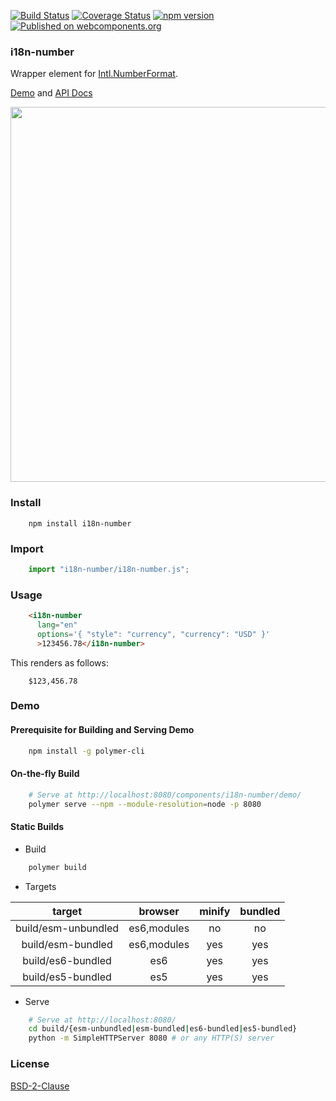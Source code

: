 [![Build Status](https://travis-ci.org/t2ym/i18n-number.svg?branch=master)](https://travis-ci.org/t2ym/i18n-number)
[![Coverage Status](https://coveralls.io/repos/github/t2ym/i18n-number/badge.svg?branch=master&build=26)](https://coveralls.io/github/t2ym/i18n-number?branch=master)
[![npm version](https://badge.fury.io/js/i18n-number.svg)](https://badge.fury.io/js/i18n-number)
[![Published on webcomponents.org](https://img.shields.io/badge/webcomponents.org-published-blue.svg)](https://www.webcomponents.org/element/t2ym/i18n-number)

### i18n-number

Wrapper element for [Intl.NumberFormat](https://developer.mozilla.org/en-US/docs/Web/JavaScript/Reference/Global_Objects/NumberFormat).

[Demo](https://t2ym.github.io/i18n-number/components/i18n-number/demo/) and [API Docs](https://www.webcomponents.org/element/t2ym/i18n-number/elements/i18n-number)

<img src="https://raw.githubusercontent.com/wiki/t2ym/i18n-number/i18n-number-demo.gif" width="600px">

### Install

```
    npm install i18n-number
```

### Import

```js
    import "i18n-number/i18n-number.js";
```

### Usage

```html
    <i18n-number 
      lang="en"
      options='{ "style": "currency", "currency": "USD" }' 
      >123456.78</i18n-number>
```

This renders as follows:

```
    $123,456.78
```

### Demo

#### Prerequisite for Building and Serving Demo

```sh
    npm install -g polymer-cli
```

#### On-the-fly Build

```sh
    # Serve at http://localhost:8080/components/i18n-number/demo/
    polymer serve --npm --module-resolution=node -p 8080
```

#### Static Builds

- Build

```sh
    polymer build
```

- Targets

| target | browser | minify | bundled |
|:-----:|:-------:|:------:|:-------:|
|build/esm-unbundled|es6,modules|no|no|
|build/esm-bundled  |es6,modules|yes|yes|
|build/es6-bundled  |es6        |yes|yes|
|build/es5-bundled  |es5        |yes|yes|

- Serve

```sh
    # Serve at http://localhost:8080/
    cd build/{esm-unbundled|esm-bundled|es6-bundled|es5-bundled}
    python -m SimpleHTTPServer 8080 # or any HTTP(S) server
```

### License

[BSD-2-Clause](https://github.com/t2ym/i18n-number/blob/master/LICENSE.md)

